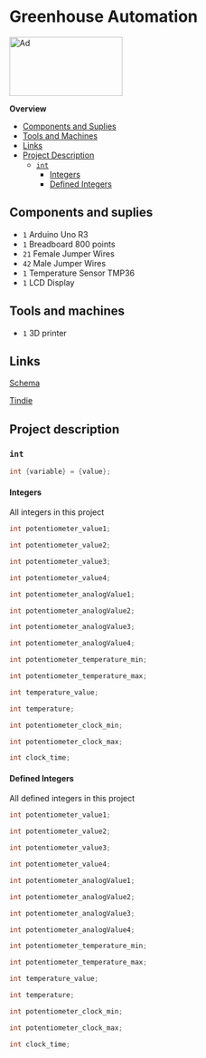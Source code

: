 # Greenhouse Automation

<a href="https://www.tindie.com/stores/arduino-core/?ref=offsite_badges&utm_source=sellers_arduino-core&utm_medium=badges&utm_campaign=badge_large"><img src="https://d2ss6ovg47m0r5.cloudfront.net/badges/tindie-larges.png" alt="Ad" width="200" height="104"></a>

**Overview**

* [Components and Suplies](#components-and-suplies)
* [Tools and Machines](#tools-and-machines)
* [Links](#links)
* [Project Description](#project-description)
  * [`int`](#int)
    * [Integers](#integers)
    * [Defined Integers](#defined-integers)

## Components and suplies

* `1` Arduino Uno R3
* `1` Breadboard 800 points
* `21` Female Jumper Wires
* `42` Male Jumper Wires
* `1` Temperature Sensor TMP36
* `1` LCD Display

## Tools and machines

* `1` 3D printer

## Links

[Schema](https://wokwi.com/projects/353834225920033793)

[Tindie](https://tindie.com/stores/arduino-core)

## Project description

### `int`

```cpp
int {variable} = {value};
```
#### Integers

All integers in this project

```cpp
int potentiometer_value1;
```
```cpp
int potentiometer_value2;
```
```cpp
int potentiometer_value3;
```
```cpp
int potentiometer_value4;
```
```cpp
int potentiometer_analogValue1;
```
```cpp
int potentiometer_analogValue2;
```
```cpp
int potentiometer_analogValue3;
```
```cpp
int potentiometer_analogValue4;
```
```cpp
int potentiometer_temperature_min;
```
```cpp
int potentiometer_temperature_max;
```
```cpp
int temperature_value;
```
```cpp
int temperature;
```
```cpp
int potentiometer_clock_min;
```
```cpp
int potentiometer_clock_max;
```
```cpp
int clock_time;
```

#### Defined Integers

All defined integers in this project

```cpp
int potentiometer_value1;
```
```cpp
int potentiometer_value2;
```
```cpp
int potentiometer_value3;
```
```cpp
int potentiometer_value4;
```
```cpp
int potentiometer_analogValue1;
```
```cpp
int potentiometer_analogValue2;
```
```cpp
int potentiometer_analogValue3;
```
```cpp
int potentiometer_analogValue4;
```
```cpp
int potentiometer_temperature_min;
```
```cpp
int potentiometer_temperature_max;
```
```cpp
int temperature_value;
```
```cpp
int temperature;
```
```cpp
int potentiometer_clock_min;
```
```cpp
int potentiometer_clock_max;
```
```cpp
int clock_time;
```
